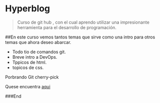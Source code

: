 # Hyperblog
>Curso de git hub , con el cual aprendo  utilizar una impresionante herramienta para el desarrollo de programación.

##En este curso vemos tantos temas que sirve como una intro para otros temas que 
ahora deseo abarcar.
* Todo tio de comandos git.
* Breve intro a DevOps.
* Tppicos de html.
* topicos de css.

Porbrando Git cherry-pick

Quese encuentra [aqui](https://platzi.com/clases/1557-git-github/)


###End